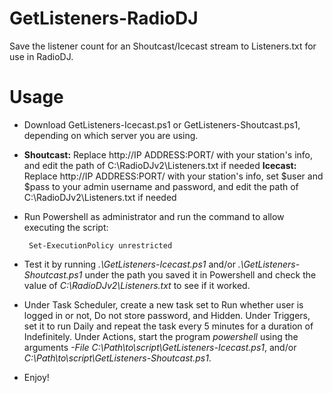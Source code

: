 # GetListeners-RadioDJ

Save the listener count for an Shoutcast/Icecast stream to Listeners.txt for use in RadioDJ.

# Usage

 - Download GetListeners-Icecast.ps1 or GetListeners-Shoutcast.ps1,
    depending on which server you are using.
    
 - **Shoutcast:** Replace http://IP ADDRESS:PORT/ with your station's info, and edit the path of C:\RadioDJv2\Listeners.txt if needed
           **Icecast:** Replace http://IP ADDRESS:PORT/ with your station's info, set $user and $pass to your admin username and password, and edit the path of C:\RadioDJv2\Listeners.txt if needed
 - Run Powershell as administrator and run the command to allow
    executing the script:
    
        Set-ExecutionPolicy unrestricted

 - Test it by running *.\GetListeners-Icecast.ps1* and/or
    *.\GetListeners-Shoutcast.ps1* under the path you saved it in
    Powershell and check the value of *C:\RadioDJv2\Listeners.txt* to see
    if it worked.

 - Under Task Scheduler, create a new task set to Run whether user is
    logged in or not, Do not store password, and Hidden. Under Triggers,
    set it to run Daily and repeat the task every 5 minutes for a
    duration of Indefinitely. Under Actions, start the program
    *powershell* using the arguments *-File
    C:\Path\to\script\GetListeners-Icecast.ps1*, and/or
    *C:\Path\to\script\GetListeners-Shoutcast.ps1*.

 - Enjoy!

